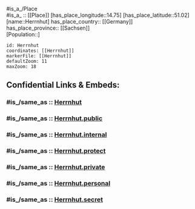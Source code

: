 ﻿---
confidential: public
isDeleted: false
location:
- 51.02
- 14.75
mapmarker: city
mapzoom:
- 7
- 12
SpocWebEntityId: 30913
tags:
- geo/City
type: City
---

#is_a_/Place  
#is_a_ :: [[Place]] 
[has_place_longitude::14.75] 
[has_place_latitude::51.02] 
[name::Herrnhut] 
has_place_country:: [[Germany]]  
has_place_province:: [[Sachsen]]  
[Population::] 



```leaflet
id: Herrnhut
coordinates: [[Herrnhut]] 
markerFile: [[Herrnhut]] 
defaultZoom: 11 
maxZoom: 18
```


## Confidential Links & Embeds: 

### #is_/same_as :: [Herrnhut](/_Standards/Earth/Continent/Europe/Europe~Central/Germany/Germany~East/Sachsen/counties~Sachsen/Görlitz/cities~Görlitz/Herrnhut.md) 

### #is_/same_as :: [Herrnhut.public](/_public/Earth/Continent/Europe/Europe~Central/Germany/Germany~East/Sachsen/counties~Sachsen/Görlitz/cities~Görlitz/Herrnhut.public.md) 

### #is_/same_as :: [Herrnhut.internal](/_internal/Earth/Continent/Europe/Europe~Central/Germany/Germany~East/Sachsen/counties~Sachsen/Görlitz/cities~Görlitz/Herrnhut.internal.md) 

### #is_/same_as :: [Herrnhut.protect](/_protect/Earth/Continent/Europe/Europe~Central/Germany/Germany~East/Sachsen/counties~Sachsen/Görlitz/cities~Görlitz/Herrnhut.protect.md) 

### #is_/same_as :: [Herrnhut.private](/_private/Earth/Continent/Europe/Europe~Central/Germany/Germany~East/Sachsen/counties~Sachsen/Görlitz/cities~Görlitz/Herrnhut.private.md) 

### #is_/same_as :: [Herrnhut.personal](/_personal/Earth/Continent/Europe/Europe~Central/Germany/Germany~East/Sachsen/counties~Sachsen/Görlitz/cities~Görlitz/Herrnhut.personal.md) 

### #is_/same_as :: [Herrnhut.secret](/_secret/Earth/Continent/Europe/Europe~Central/Germany/Germany~East/Sachsen/counties~Sachsen/Görlitz/cities~Görlitz/Herrnhut.secret.md)

